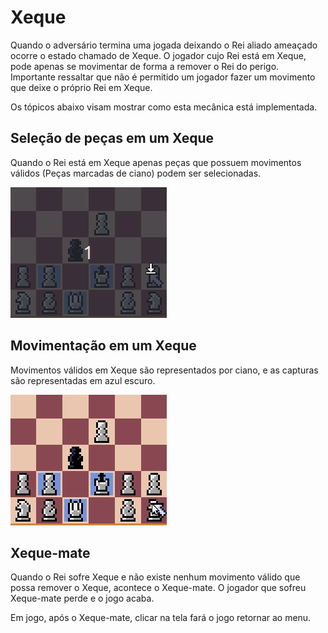 # Xeque
Quando o adversário termina uma jogada deixando o Rei aliado ameaçado ocorre o estado chamado de Xeque. O jogador cujo Rei está em Xeque, pode apenas se movimentar de forma a remover o Rei do perigo. Importante ressaltar que não é permitido um jogador fazer um movimento que deixe o próprio Rei em Xeque.

Os tópicos abaixo visam mostrar como esta mecânica está implementada.

## Seleção de peças em um Xeque
Quando o Rei está em Xeque apenas peças que possuem movimentos válidos (Peças marcadas de ciano) podem ser selecionadas.

![Seleção em Xeque](../assets/Selecting.gif "Seleção em Xeque")

## Movimentação em um Xeque
Movimentos válidos em Xeque são representados por ciano, e as capturas são representadas em azul escuro.

![Movimentacao em Xeque](../assets/CheckMove.gif "Movimentacao em Xeque")

## Xeque-mate
Quando o Rei sofre Xeque e não existe nenhum movimento válido que possa remover o Xeque, acontece o Xeque-mate. O jogador que sofreu Xeque-mate perde e o jogo acaba.

Em jogo, após o Xeque-mate, clicar na tela fará o jogo retornar ao menu.
